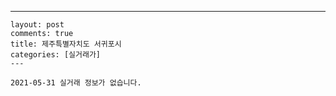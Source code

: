 ---
    layout: post
    comments: true
    title: 제주특별자치도 서귀포시
    categories: [실거래가]
    ---

    2021-05-31 실거래 정보가 없습니다.

    
